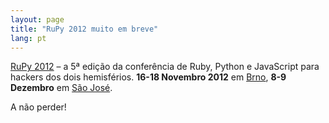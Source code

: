 ```yaml
---
layout: page
title: "RuPy 2012 muito em breve"
lang: pt
---
```


[RuPy 2012][1] – a 5ª edição da conferência de Ruby, Python e JavaScript
para hackers dos dois hemisférios. **16-18 Novembro 2012** em [Brno][2],
**8-9 Dezembro** em [São José][3].

A não perder!



[1]: http://rupy.eu/ 
[2]: http://rupy.eu/#city-carousel 
[3]: http://rupy.com.br/#city-carousel 
